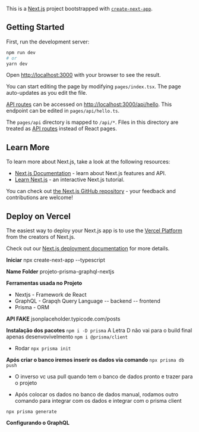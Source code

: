 This is a [Next.js](https://nextjs.org/) project bootstrapped with [`create-next-app`](https://github.com/vercel/next.js/tree/canary/packages/create-next-app).

## Getting Started

First, run the development server:

```bash
npm run dev
# or
yarn dev
```

Open [http://localhost:3000](http://localhost:3000) with your browser to see the result.

You can start editing the page by modifying `pages/index.tsx`. The page auto-updates as you edit the file.

[API routes](https://nextjs.org/docs/api-routes/introduction) can be accessed on [http://localhost:3000/api/hello](http://localhost:3000/api/hello). This endpoint can be edited in `pages/api/hello.ts`.

The `pages/api` directory is mapped to `/api/*`. Files in this directory are treated as [API routes](https://nextjs.org/docs/api-routes/introduction) instead of React pages.

## Learn More

To learn more about Next.js, take a look at the following resources:

- [Next.js Documentation](https://nextjs.org/docs) - learn about Next.js features and API.
- [Learn Next.js](https://nextjs.org/learn) - an interactive Next.js tutorial.

You can check out [the Next.js GitHub repository](https://github.com/vercel/next.js/) - your feedback and contributions are welcome!

## Deploy on Vercel

The easiest way to deploy your Next.js app is to use the [Vercel Platform](https://vercel.com/new?utm_medium=default-template&filter=next.js&utm_source=create-next-app&utm_campaign=create-next-app-readme) from the creators of Next.js.

Check out our [Next.js deployment documentation](https://nextjs.org/docs/deployment) for more details.

**Iniciar** 
npx create-next-app --typescript

**Name Folder**
projeto-prisma-graphql-nextjs

**Ferramentas usada no Projeto**
- Nextjs - Framework de React
- GraphQL - Grapqh Query Language
-- backend
-- frontend
- Prisma - ORM

**API FAKE**
jsonplaceholder.typicode.com/posts

**Instalação dos pacotes**
`` npm i -D prisma ``  A Letra D não vai para o build final apenas desenvovivelmento
`` npm i @prisma/client `` 

- Rodar 
`` npx prisma init ``

**Após criar o banco iremos inserir os dados via comando**
`` npx prisma db push ``
- O inverso vc usa pull quando tem o banco de dados pronto e trazer para o projeto

- Após colocar os dados no banco de dados manual, rodamos outro comando para integrar com os dados e integrar com o prisma client

`` npx prisma generate ``


**Configurando o GraphQL**
